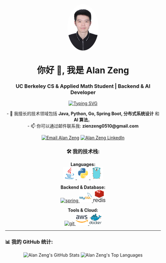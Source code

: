 <div align="center">
  <img src="https://raw.githubusercontent.com/AlanZeng-Coder/AlanZeng-Coder/main/assets/MyPicture.jpg" alt="Alan Zeng" width="100" style="border-radius:50%">
  
  <h1 align="center">你好 👋, 我是 Alan Zeng</h1>
  <h3 align="center">UC Berkeley CS & Applied Math Student | Backend & AI Developer</h3>

  <a href="https://git.io/typing-svg"><img src="https://readme-typing-svg.demolab.com/?lines=Backend+and+AI+Developer;Always+Learning+and+Building...&center=true&size=22&color=36BCF7" alt="Typing SVG" /></a>
  
  
  <p align = "center">
        - 💬 我擅长的技术领域包括 <b>Java, Python, Go, Spring Boot, 分布式系统设计</b> 和 <b>AI 算法</b>。<br>
        - 📫 你可以通过邮件联系我: <b>zienzeng0510@gmail.com</b>
  </p>
  <p align="center">
    <a href="mailto:zienzeng0510@gmail.com" target="blank"><img align="center" src="https://img.shields.io/badge/Email-D14836?style=for-the-badge&logo=gmail&logoColor=white" alt="Email Alan Zeng" /></a>
    <a href="https://www.linkedin.com/in/alan-zeng-bb5b32315/" target="blank"><img align="center" src="https://img.shields.io/badge/LinkedIn-0077B5?style=for-the-badge&logo=linkedin&logoColor=white" alt="Alan Zeng LinkedIn" /></a>
  </p>
</div>

<h3 align="center">🛠️ 我的技术栈:</h3>
<p align="center">
  <strong>Languages:</strong><br>
  <a href="https://www.java.com" target="_blank" rel="noreferrer"> <img src="https://raw.githubusercontent.com/devicons/devicon/master/icons/java/java-original.svg" alt="java" width="40" height="40"/> </a>
  <a href="https://www.python.org" target="_blank" rel="noreferrer"> <img src="https://raw.githubusercontent.com/devicons/devicon/master/icons/python/python-original.svg" alt="python" width="40" height="40"/> </a>
  <a href="https://go.dev" target="_blank" rel="noreferrer"> <img src="https://raw.githubusercontent.com/devicons/devicon/master/icons/go/go-original.svg" alt="go" width="40" height="40"/> </a>
</p>
<p align="center">
  <strong>Backend & Database:</strong><br>
  <a href="https://spring.io/" target="_blank" rel="noreferrer"> <img src="https://www.vectorlogo.zone/logos/springio/springio-icon.svg" alt="spring" width="40" height="40"/> </a>
  <a href="https://www.mysql.com/" target="_blank" rel="noreferrer"> <img src="https://raw.githubusercontent.com/devicons/devicon/master/icons/mysql/mysql-original-wordmark.svg" alt="mysql" width="40" height="40"/> </a>
  <a href="https://redis.io" target="_blank" rel="noreferrer"> <img src="https://raw.githubusercontent.com/devicons/devicon/master/icons/redis/redis-original-wordmark.svg" alt="redis" width="40" height="40"/> </a>
</p>
<p align="center">
  <strong>Tools & Cloud:</strong><br>
  <a href="https://git-scm.com/" target="_blank" rel="noreferrer"> <img src="https://www.vectorlogo.zone/logos/git-scm/git-scm-icon.svg" alt="git" width="40" height="40"/> </a>
  <a href="https://aws.amazon.com/ec2/" target="_blank" rel="noreferrer"> <img src="https://raw.githubusercontent.com/devicons/devicon/master/icons/amazonwebservices/amazonwebservices-original-wordmark.svg" alt="aws" width="40" height="40"/> </a>
  <a href="https://www.docker.com/" target="_blank" rel="noreferrer"> <img src="https://raw.githubusercontent.com/devicons/devicon/master/icons/docker/docker-original-wordmark.svg" alt="docker" width="40" height="40"/> </a>
</p>

---

<h3 align="left">📊 我的 GitHub 统计:</h3>
<p align="center">
  <img align="center" src="https://github-readme-stats.vercel.app/api?username=AlanZeng-Coder&show_icons=true&locale=en&theme=tokyonight&count_private=true" alt="Alan Zeng's GitHub Stats" />
  <img align="center" src="https://github-readme-stats.vercel.app/api/top-langs?username=AlanZeng-Coder&show_icons=true&locale=en&layout=compact&theme=tokyonight" alt="Alan Zeng's Top Languages" />
</p>
